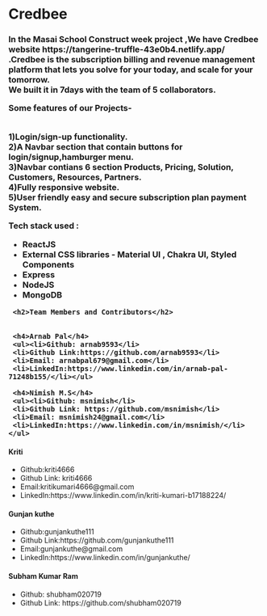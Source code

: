 <html>
  <h1>Credbee</h1>
   <h3>In the Masai School Construct week project ,We have Credbee website https://tangerine-truffle-43e0b4.netlify.app/ .Credbee is the subscription billing and revenue management platform that lets you solve for your today, and scale for your tomorrow.
    <br> We built it in 7days with the team of 5 collaborators.
    <p> Some features of our Projects-</p>
    <br> 1)Login/sign-up functionality.
    <br>2)A Navbar section that contain buttons for login/signup,hamburger menu.
    <br>3)Navbar contians 6 section Products, Pricing, Solution, Customers, Resources, Partners.
    <br>4)Fully responsive website.
    <br>5)User friendly easy and secure subscription plan payment System.
    
   <p>Tech stack used :</p>
   <ul>
    <li>ReactJS</li>
    <li>External CSS libraries - Material UI , Chakra UI, Styled Components</li>
    <li>Express</li>
    <li>NodeJS</li>
    <li>MongoDB</li>
   </ul>
  
     <h2>Team Members and Contributors</h2>


     <h4>Arnab Pal</h4>
     <ul><li>Github: arnab9593</li>
     <li>Github Link:https://github.com/arnab9593</li>
     <li>Email: arnabpal679@gmail.com</li>
     <li>LinkedIn:https://www.linkedin.com/in/arnab-pal-71248b155/</li></ul>

     <h4>Nimish M.S</h4>
     <ul><li>Github: msnimish</li>
     <li>Github Link: https://github.com/msnimish</li>
     <li>Email: msnimish24@gmail.com</li>
     <li>LinkedIn:https://www.linkedin.com/in/msnimish/</li></ul>
  
  <h4>Kriti</h4>
    <ul><li>Github:kriti4666</li>
      <li>Github Link: kriti4666</li>
      <li>Email:kritikumari4666@gmail.com</li>
      <li>LinkedIn:https://www.linkedin.com/in/kriti-kumari-b17188224/</li></ul>
    
 <h4>Gunjan kuthe</h4>
   <ul><li>Github:gunjankuthe111</li>
   <li>Github Link:https://github.com/gunjankuthe111</li>
   <li>Email:gunjankuthe@gmail.com</li>
   <li>LinkedIn:https://www.linkedin.com/in/gunjankuthe/</li></ul>
    
  <h4>Subham Kumar Ram</h4>
   <ul><li>Github: shubham020719 </li>
   <li>Github Link: https://github.com/shubham020719 </li>
   </ul>

  
   
    
